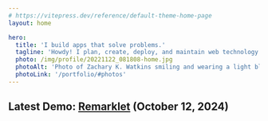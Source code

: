 ```yaml
---
# https://vitepress.dev/reference/default-theme-home-page
layout: home

hero:
  title: 'I build apps that solve problems.'
  tagline: 'Howdy! I plan, create, deploy, and maintain web technology for the public and private sector.'
  photo: /img/profile/20221122_081808-home.jpg
  photoAlt: 'Photo of Zachary K. Watkins smiling and wearing a light blue buttoned shirt.'
  photoLink: '/portfolio/#photos'
---
```


## Latest Demo: <a href="/portfolio/handwriting-worksheet-maker/">Remarklet</a> (October 12, 2024)
